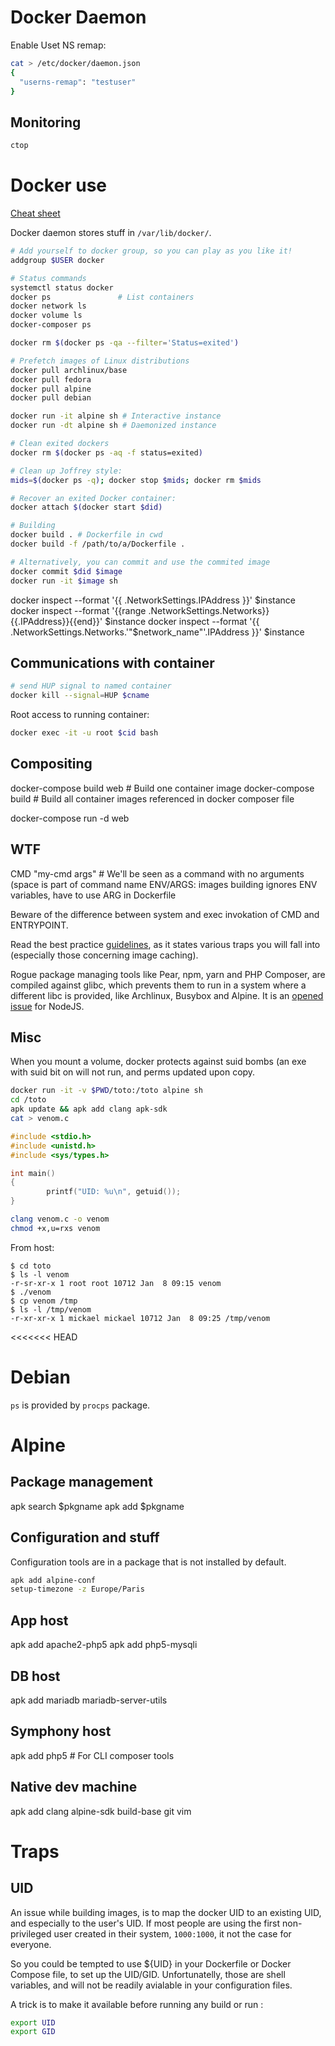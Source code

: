 # Docker Daemon

Enable Uset NS remap:

```sh
cat > /etc/docker/daemon.json
{
  "userns-remap": "testuser"
}
```
## Monitoring

```sh
ctop
```

# Docker use

[Cheat sheet](https://github.com/wsargent/docker-cheat-sheet)

Docker daemon stores stuff in ```/var/lib/docker/```.

```sh
# Add yourself to docker group, so you can play as you like it!
addgroup $USER docker

# Status commands
systemctl status docker
docker ps				# List containers
docker network ls
docker volume ls
docker-composer ps

docker rm $(docker ps -qa --filter='Status=exited')

# Prefetch images of Linux distributions
docker pull archlinux/base
docker pull fedora
docker pull alpine
docker pull debian

docker run -it alpine sh # Interactive instance
docker run -dt alpine sh # Daemonized instance

# Clean exited dockers
docker rm $(docker ps -aq -f status=exited)

# Clean up Joffrey style:
mids=$(docker ps -q); docker stop $mids; docker rm $mids

# Recover an exited Docker container:
docker attach $(docker start $did)

# Building
docker build . # Dockerfile in cwd
docker build -f /path/to/a/Dockerfile .

# Alternatively, you can commit and use the commited image
docker commit $did $image
docker run -it $image sh
```

docker inspect --format '{{ .NetworkSettings.IPAddress }}' $instance
docker inspect --format '{{range .NetworkSettings.Networks}}{{.IPAddress}}{{end}}' $instance
docker inspect --format '{{ .NetworkSettings.Networks.'"$network_name"'.IPAddress }}' $instance

## Communications with container

```sh
# send HUP signal to named container
docker kill --signal=HUP $cname
```

Root access to running container:

```sh
docker exec -it -u root $cid bash
```

## Compositing

docker-compose build web # Build one container image
docker-compose build	 # Build all container images referenced in docker composer file

docker-compose run -d web

## WTF

CMD "my-cmd args" # We'll be seen as a command with no arguments (space is part of command name
ENV/ARGS: images building ignores ENV variables, have to use ARG in Dockerfile

Beware of the difference between system and exec invokation of CMD and ENTRYPOINT.

Read the best practice [guidelines](https://docs.docker.com/develop/develop-images/dockerfile_best-practices/),
as it states various traps you will fall into (especially those concerning image caching).

Rogue package managing tools like Pear, npm, yarn and PHP Composer, are compiled against glibc, which
prevents them to run in a system where a different libc is provided, like Archlinux, Busybox and Alpine.
It is an [opened issue](https://github.com/nodejs/build/issues/1140) for NodeJS.

## Misc

When you mount a volume, docker protects against suid bombs (an exe with suid bit on will not run, and perms
updated upon copy.

```sh
docker run -it -v $PWD/toto:/toto alpine sh
cd /toto
apk update && apk add clang apk-sdk
cat > venom.c
```

```c
#include <stdio.h>
#include <unistd.h>
#include <sys/types.h>

int main()
{
        printf("UID: %u\n", getuid());
}
```

```sh
clang venom.c -o venom
chmod +x,u=rxs venom
```

From host:

```term
$ cd toto
$ ls -l venom
-r-sr-xr-x 1 root root 10712 Jan  8 09:15 venom
$ ./venom
$ cp venom /tmp
$ ls -l /tmp/venom
-r-xr-xr-x 1 mickael mickael 10712 Jan  8 09:25 /tmp/venom

```
<<<<<<< HEAD
# Debian

```ps``` is provided by ```procps``` package.

# Alpine

## Package management

apk search $pkgname
apk add $pkgname

## Configuration and stuff

Configuration tools are in a package that is not installed by default.

```sh
apk add alpine-conf
setup-timezone -z Europe/Paris
```

## App host

apk add apache2-php5
apk add php5-mysqli

## DB host

apk add mariadb mariadb-server-utils

## Symphony host

apk add php5 # For CLI composer tools
<!-- TODO: persistent volume -->

## Native dev machine

apk add clang alpine-sdk build-base git vim

# Traps

## UID

An issue while building images, is to map the docker UID to an existing UID, and
especially to the user's UID. If most people are using the first non-privileged user
created in their system, `1000:1000`, it not the case for everyone.

So you could be tempted to use ${UID} in your Dockerfile or Docker Compose file, to set up
the UID/GID. Unfortunatelly, those are shell variables, and will not be readily avialable
in your configuration files.

A trick is to make it available before running any build or run :

```sh
export UID
export GID
```
